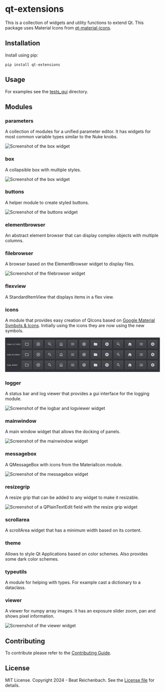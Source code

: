 # qt-extensions

This is a collection of widgets and utility functions to extend Qt.
This package uses Material Icons from
[qt-material-icons](https://github.com/beatreichenbach/qt-material-icons).

## Installation

Install using pip:
```shell
pip install qt-extensions
```

## Usage

For examples see the [tests_gui](tests_gui) directory.

## Modules

### parameters
A collection of modules for a unified parameter editor. It has widgets for most common variable types similar to the Nuke knobs.

![Screenshot of the box widget](/.github/assets/parameter_editor.png)

### box
A collapsible box with multiple styles.

![Screenshot of the box widget](/.github/assets/box.png)

### buttons
A helper module to create styled buttons.

![Screenshot of the buttons widget](/.github/assets/buttons.png)

### elementbrowser
An abstract element browser that can display complex objects with multiple columns.

### filebrowser
A browser based on the ElementBrowser widget to display files.

![Screenshot of the filebrowser widget](/.github/assets/filebrowser.png)

### flexview
A StandardItemView that displays items in a flex view.

### icons
A module that provides easy creation of QIcons based on
[Google Material Symbols & Icons]. Initially using the icons they are now using the new
symbols.

![Screenshot of the icons](/.github/assets/icons.png)

[Google Material Symbols & Icons]: https://fonts.google.com/icons

### logger
A status bar and log viewer that provides a gui interface for the logging module.

![Screenshot of the logbar and logviewer widget](/.github/assets/logger.png)

### mainwindow
A main window widget that allows the docking of panels.

![Screenshot of the mainwindow widget](/.github/assets/mainwindow.png)

### messagebox
A QMessageBox with icons from the MaterialIcon module.

![Screenshot of the messagebox widget](/.github/assets/messagebox.png)

### resizegrip
A resize grip that can be added to any widget to make it resizable.

![Screenshot of a QPlainTextEdit field with the resize grip widget](/.github/assets/resizegrip.png)

### scrollarea
A scrollArea widget that has a minimum width based on its content.

### theme
Allows to style Qt Applications based on color schemes. Also provides some dark color schemes.

### typeutils
A module for helping with types. For example cast a dictionary to a dataclass.

### viewer
A viewer for numpy array images. It has an exposure slider zoom, pan and shows pixel information.

![Screenshot of the viewer widget](/.github/assets/viewer.png)


## Contributing

To contribute please refer to the [Contributing Guide](CONTRIBUTING.md).

## License

MIT License. Copyright 2024 - Beat Reichenbach.
See the [License file](LICENSE) for details.
